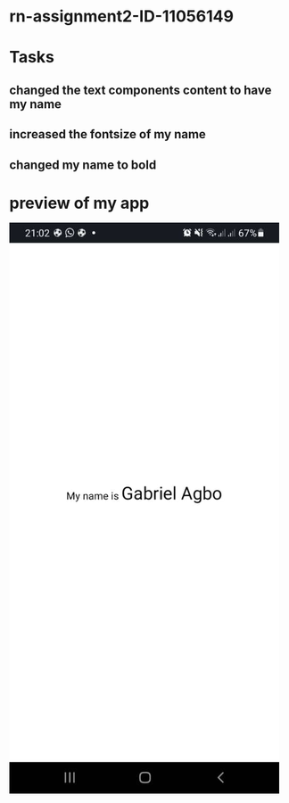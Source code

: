 # rn-assignment2-ID-11056149

# Tasks

## changed the text components content to have my name
## increased the fontsize of my name
## changed my name to bold

# preview of my app
![Alt Text](./screenshot%20of%20my%20app.jpg)
